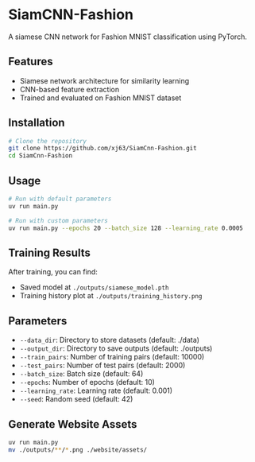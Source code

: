 # SiamCNN-Fashion

A siamese CNN network for Fashion MNIST classification using PyTorch.

## Features

- Siamese network architecture for similarity learning
- CNN-based feature extraction
- Trained and evaluated on Fashion MNIST dataset

## Installation

```bash
# Clone the repository
git clone https://github.com/xj63/SiamCnn-Fashion.git
cd SiamCnn-Fashion
```

## Usage

```bash
# Run with default parameters
uv run main.py

# Run with custom parameters
uv run main.py --epochs 20 --batch_size 128 --learning_rate 0.0005
```

## Training Results

After training, you can find:
- Saved model at `./outputs/siamese_model.pth`
- Training history plot at `./outputs/training_history.png`

## Parameters

- `--data_dir`: Directory to store datasets (default: ./data)
- `--output_dir`: Directory to save outputs (default: ./outputs)
- `--train_pairs`: Number of training pairs (default: 10000)
- `--test_pairs`: Number of test pairs (default: 2000)
- `--batch_size`: Batch size (default: 64)
- `--epochs`: Number of epochs (default: 10)
- `--learning_rate`: Learning rate (default: 0.001)
- `--seed`: Random seed (default: 42)

## Generate Website Assets

```bash
uv run main.py
mv ./outputs/**/*.png ./website/assets/
```
